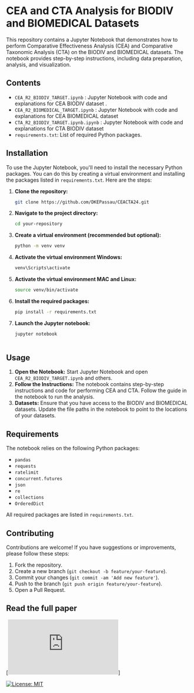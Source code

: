 # CEA and CTA Analysis for BIODIV and BIOMEDICAL Datasets

This repository contains a Jupyter Notebook that demonstrates how to perform Comparative Effectiveness Analysis (CEA) and Comparative Taxonomic Analysis (CTA) on the BIODIV and BIOMEDICAL datasets. The notebook provides step-by-step instructions, including data preparation, analysis, and visualization.

## Contents

- `CEA_R2_BIODIV_TARGET.ipynb` : Jupyter Notebook with code and explanations for CEA BIODIV dataset .
- `CEA_R2_BIOMEDICAL_TARGET.ipynb` : Jupyter Notebook with code and explanations for CEA BIOMEDICAL dataset
- `CTA_R2_BIODIV_TARGET.ipynb.ipynb` : Jupyter Notebook with code and explanations for CTA BIODIV dataset
- `requirements.txt`: List of required Python packages.

## Installation

To use the Jupyter Notebook, you'll need to install the necessary Python packages. You can do this by creating a virtual environment and installing the packages listed in `requirements.txt`. Here are the steps:

1. **Clone the repository:**

   ```bash
   git clone https://github.com/DKEPassau/CEACTA24.git

2. **Navigate to the project directory:**

   ```bash
   cd your-repository
   
3. **Create a virtual environment (recommended but optional):**

   ```bash
   python -m venv venv

4. **Activate the virtual environment Windows:**

   ```bash
   venv\Scripts\activate

5. **Activate the virtual environment MAC and Linux:**

   ```bash
   source venv/bin/activate
   
6. **Install the required packages:**

   ```bash
   pip install -r requirements.txt

7. **Launch the Jupyter notebook:**

   ```bash
   jupyter notebook
 

 ## Usage

1. **Open the Notebook:**
Start Jupyter Notebook and open `CEA_R2_BIODIV_TARGET.ipynb` and others.
2. **Follow the Instructions:**
The notebook contains step-by-step instructions and code for performing CEA and CTA. Follow the guide in the notebook to run the analysis.
3. **Datasets:**
Ensure that you have access to the BIODIV and BIOMEDICAL datasets. Update the file paths in the notebook to point to the locations of your datasets.

## Requirements

The notebook relies on the following Python packages:

- `pandas`
- `requests`
- `ratelimit`
- `concurrent.futures`
- `json`
- `re`
- `collections`
- `OrderedDict`

All required packages are listed in `requirements.txt`.

## Contributing

Contributions are welcome! If you have suggestions or improvements, please follow these steps:

1. Fork the repository.
2. Create a new branch (`git checkout -b feature/your-feature`).
3. Commit your changes (`git commit -am 'Add new feature'`).
4. Push to the branch (`git push origin feature/your-feature`).
5. Open a Pull Request.

## Read the full paper 

[![Wikidata-Driven CEA and CTA for Life Sciences Table Matching extending DREIFLUSS](https://ceur-ws.org/Vol-3889/paper5.pdf)]


[![License: MIT](https://img.shields.io/badge/License-MIT-yellow.svg)](https://opensource.org/licenses/MIT)
